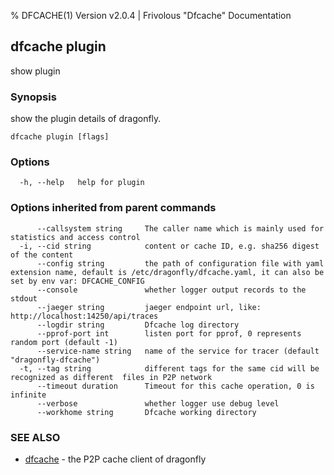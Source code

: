 % DFCACHE(1) Version v2.0.4 | Frivolous "Dfcache" Documentation

## dfcache plugin

show plugin

### Synopsis

show the plugin details of dragonfly.

```
dfcache plugin [flags]
```

### Options

```
  -h, --help   help for plugin
```

### Options inherited from parent commands

```
      --callsystem string     The caller name which is mainly used for statistics and access control
  -i, --cid string            content or cache ID, e.g. sha256 digest of the content
      --config string         the path of configuration file with yaml extension name, default is /etc/dragonfly/dfcache.yaml, it can also be set by env var: DFCACHE_CONFIG
      --console               whether logger output records to the stdout
      --jaeger string         jaeger endpoint url, like: http://localhost:14250/api/traces
      --logdir string         Dfcache log directory
      --pprof-port int        listen port for pprof, 0 represents random port (default -1)
      --service-name string   name of the service for tracer (default "dragonfly-dfcache")
  -t, --tag string            different tags for the same cid will be recognized as different  files in P2P network
      --timeout duration      Timeout for this cache operation, 0 is infinite
      --verbose               whether logger use debug level
      --workhome string       Dfcache working directory
```

### SEE ALSO

* [dfcache](dfcache.md)	 - the P2P cache client of dragonfly

